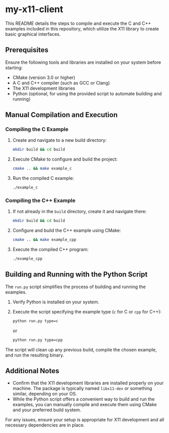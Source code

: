 # my-x11-client

This README details the steps to compile and execute the C and C++ examples included in this repository, which utilize the X11 library to create basic graphical interfaces.

## Prerequisites

Ensure the following tools and libraries are installed on your system before starting:

- CMake (version 3.0 or higher)
- A C and C++ compiler (such as GCC or Clang)
- The X11 development libraries
- Python (optional, for using the provided script to automate building and running)

## Manual Compilation and Execution

### Compiling the C Example

1. Create and navigate to a new build directory:

   ```sh
   mkdir build && cd build
   ```

2. Execute CMake to configure and build the project:

   ```sh
   cmake .. && make example_c
   ```

3. Run the compiled C example:

   ```sh
   ./example_c
   ```

### Compiling the C++ Example

1. If not already in the `build` directory, create it and navigate there:

   ```sh
   mkdir build && cd build
   ```

2. Configure and build the C++ example using CMake:

   ```sh
   cmake .. && make example_cpp
   ```

3. Execute the compiled C++ program:

   ```sh
   ./example_cpp
   ```

## Building and Running with the Python Script

The `run.py` script simplifies the process of building and running the examples.

1. Verify Python is installed on your system.
2. Execute the script specifying the example type (`c` for C or `cpp` for C++):

   ```sh
   python run.py type=c
   ```

   or

   ```sh
   python run.py type=cpp
   ```

The script will clean up any previous build, compile the chosen example, and run the resulting binary.

## Additional Notes

- Confirm that the X11 development libraries are installed properly on your machine. The package is typically named `libx11-dev` or something similar, depending on your OS.
- While the Python script offers a convenient way to build and run the examples, you can manually compile and execute them using CMake and your preferred build system.

For any issues, ensure your setup is appropriate for X11 development and all necessary dependencies are in place.